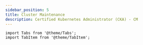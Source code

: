 ```yaml
---
sidebar_position: 5
title: Cluster Maintenance
description: Certified Kubernetes Administrator (CKA) - CM
---
```


```mdx-code-block
import Tabs from '@theme/Tabs';
import TabItem from '@theme/TabItem';
```

